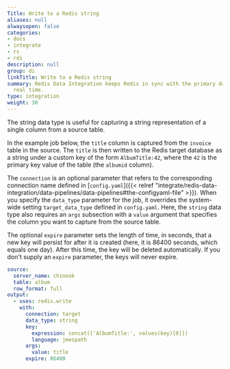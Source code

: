 ```yaml
---
Title: Write to a Redis string
aliases: null
alwaysopen: false
categories:
- docs
- integrate
- rs
- rdi
description: null
group: di
linkTitle: Write to a Redis string
summary: Redis Data Integration keeps Redis in sync with the primary database in near
  real time.
type: integration
weight: 30
---
```


The string data type is useful for capturing a string representation of a single column from
a source table.

In the example job below, the `title` column is captured from the `invoice` table in the source.
The `title` is then written to the Redis target database as a string under a custom key of the
form `AlbumTitle:42`, where the `42` is the primary key value of the table (the `albumid` column).

The `connection` is an optional parameter that refers to the corresponding connection name defined in
[`config.yaml`]({{< relref "integrate/redis-data-integration/data-pipelines/data-pipelines#the-configyaml-file" >}}). 
When you specify the `data_type` parameter for the job, it overrides the system-wide setting `target_data_type` defined in `config.yaml`. Here, the `string` data type also requires an `args` subsection
with a `value` argument that specifies the column you want to capture from the source table.

The optional `expire` parameter sets the length of time, in seconds, that a new key will
persist for after it is created (here, it is 86400 seconds, which equals one day).
After this time, the key will be deleted automatically.
If you don't supply an `expire` parameter, the keys will never expire. 

```yaml
source:
  server_name: chinook
  table: album
  row_format: full
output:
  - uses: redis.write
    with:
      connection: target
      data_type: string
      key:
        expression: concat(['AlbumTitle:', values(key)[0]])
        language: jmespath
      args:
        value: title
      expire: 86400
```